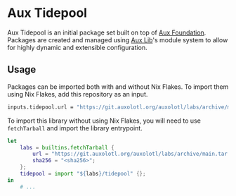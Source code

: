 # Aux Tidepool

Aux Tidepool is an initial package set built on top of [Aux Foundation](../foundation). Packages
are created and managed using [Aux Lib](../lib)'s module system to allow for highly dynamic and
extensible configuration.

## Usage

Packages can be imported both with and without Nix Flakes. To import them using Nix Flakes,
add this repository as an input.

```nix
inputs.tidepool.url = "https://git.auxolotl.org/auxolotl/labs/archive/main.tar.gz?dir=tidepool";
```

To import this library without using Nix Flakes, you will need to use `fetchTarball` and
import the library entrypoint.

```nix
let
    labs = builtins.fetchTarball {
        url = "https://git.auxolotl.org/auxolotl/labs/archive/main.tar.gz";
        sha256 = "<sha256>";
    };
    tidepool = import "${labs}/tidepool" {};
in
    # ...
```
